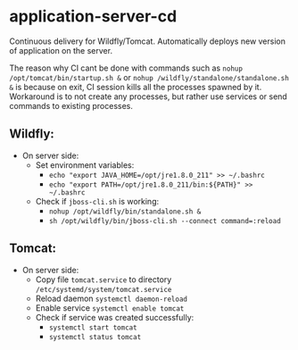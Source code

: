 # application-server-cd
Continuous delivery for Wildfly/Tomcat. Automatically deploys new version of application on the server.

The reason why CI cant be done with commands such as `nohup /opt/tomcat/bin/startup.sh &` or `nohup /wildfly/standalone/standalone.sh &` 
is because on exit, CI session kills all the processes spawned by it. 
Workaround is to not create any processes, but rather use services or send commands to existing processes.

## Wildfly:
* On server side:
    * Set environment variables:
        * `echo "export JAVA_HOME=/opt/jre1.8.0_211" >> ~/.bashrc`
        * `echo "export PATH=/opt/jre1.8.0_211/bin:${PATH}" >> ~/.bashrc`
    * Check if `jboss-cli.sh` is working:
        * `nohup /opt/wildfly/bin/standalone.sh &`
        * `sh /opt/wildfly/bin/jboss-cli.sh --connect command=:reload`

## Tomcat:
* On server side:
    * Copy file `tomcat.service` to directory `/etc/systemd/system/tomcat.service`
    * Reload daemon `systemctl daemon-reload`
    * Enable service `systemctl enable tomcat`
    * Check if service was created successfully: 
        * `systemctl start tomcat`
        * `systemctl status tomcat`

